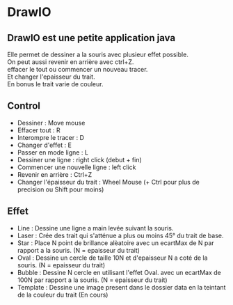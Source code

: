 # DrawIO
## DrawIO est une petite application java
Elle permet  de dessiner a la souris avec plusieur effet possible.<br>
On peut aussi revenir en arrière avec ctrl+Z.<br>
effacer le tout ou commencer un nouveau tracer.<br>
Et changer l'epaisseur du trait.<br>
En bonus le trait varie de couleur.<br>
## Control
* Dessiner : Move mouse
* Effacer tout : R
* Interompre le tracer : D
* Changer d'effet : E
* Passer en mode ligne : L
* Dessiner une ligne : right click (debut + fin)
* Commencer une nouvelle ligne : left click
* Revenir en arrière : Ctrl+Z
* Changer l'épaisseur du trait : Wheel Mouse (+ Ctrl pour plus de precision ou Shift pour moins)
## Effet
* Line : Dessine une ligne a main levée suivant la souris.
* Laser : Crée des trait qui s'atténue a plus ou moins 45° du trait de base.
* Star : Place N point de brillance alèatoire avec un ecartMax de N par rapport a la souris. (N = epaisseur du trait)
* Oval : Dessine un cercle de taille 10N et d'epaisseur N a coté de la souris. (N = epaisseur du trait)
* Bubble : Dessine N cercle en utilisant l'effet Oval. avec un ecartMax de 100N par rapport a la souris. (N = epaisseur du trait)
* Template : Dessine une image present dans le dossier data en la teintant de la couleur du trait (En cours)
